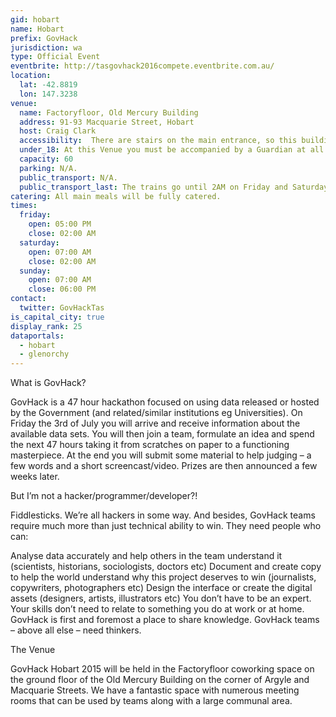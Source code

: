 ```yaml
---
gid: hobart
name: Hobart
prefix: GovHack
jurisdiction: wa
type: Official Event
eventbrite: http://tasgovhack2016compete.eventbrite.com.au/
location:
  lat: -42.8819
  lon: 147.3238
venue:
  name: Factoryfloor, Old Mercury Building
  address: 91-93 Macquarie Street, Hobart
  host: Craig Clark
  accessibility:  There are stairs on the main entrance, so this building is not really suitable for wheelchair access. However, if you'd like to discuss accessibility further and look at the venue ahead of the event, please contact the local event organisers.     
  under_18: At this Venue you must be accompanied by a Guardian at all times.
  capacity: 60
  parking: N/A.
  public_transport: N/A.
  public_transport_last: The trains go until 2AM on Friday and Saturday (Though you may be joined by some revelers from the City). Sunday, trains are a bit more unreliable.
catering: All main meals will be fully catered.
times:
  friday:
    open: 05:00 PM
    close: 02:00 AM
  saturday:
    open: 07:00 AM
    close: 02:00 AM
  sunday:
    open: 07:00 AM
    close: 06:00 PM
contact:
  twitter: GovHackTas
is_capital_city: true
display_rank: 25
dataportals:
  - hobart
  - glenorchy
---
```


 What is GovHack?

GovHack is a 47 hour hackathon focused on using data released or hosted by the Government (and related/similar institutions eg Universities). On Friday the 3rd of July you will arrive and receive information about the available data sets. You will then join a team, formulate an idea and spend the next 47 hours taking it from scratches on paper to a functioning masterpiece. At the end you will submit some material to help judging – a few words and a short screencast/video. Prizes are then announced a few weeks later.

But I’m not a hacker/programmer/developer?!

Fiddlesticks. We’re all hackers in some way. And besides, GovHack teams require much more than just technical ability to win. They need people who can:

Analyse data accurately and help others in the team understand it (scientists, historians, sociologists, doctors etc)
Document and create copy to help the world understand why this project deserves to win (journalists, copywriters, photographers etc)
Design the interface or create the digital assets (designers, artists, illustrators etc)
You don’t have to be an expert. Your skills don’t need to relate to something you do at work or at home. GovHack is first and foremost a place to share knowledge. GovHack teams – above all else – need thinkers.

The Venue

GovHack Hobart 2015 will be held in the Factoryfloor coworking space on the ground floor of the Old Mercury Building on the corner of Argyle and Macquarie Streets. We have a fantastic space with numerous meeting rooms that can be used by teams along with a large communal area.   
